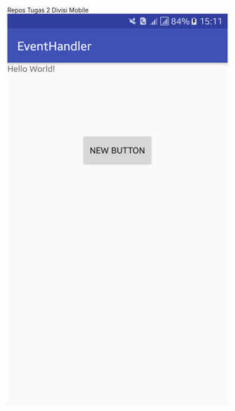 Repos Tugas 2 Divisi Mobile
![SS Event Handler](https://github.com/ABIDINADIPRASETYO/Tahap-2-divisi-Mobile/blob/master/Android/SS%20Event%20Handler/Screenshot_20180321-151158.png)

